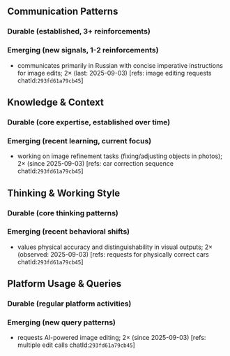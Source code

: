 ## Communication Patterns
### Durable (established, 3+ reinforcements)

### Emerging (new signals, 1-2 reinforcements)
- communicates primarily in Russian with concise imperative instructions for image edits; 2× (last: 2025-09-03) [refs: image editing requests chatId:`293fd61a79cb45`]

## Knowledge & Context
### Durable (core expertise, established over time)

### Emerging (recent learning, current focus)
- working on image refinement tasks (fixing/adjusting objects in photos); 2× (since 2025-09-03) [refs: car correction sequence chatId:`293fd61a79cb45`]

## Thinking & Working Style
### Durable (core thinking patterns)

### Emerging (recent behavioral shifts)
- values physical accuracy and distinguishability in visual outputs; 2× (observed: 2025-09-03) [refs: requests for physically correct cars chatId:`293fd61a79cb45`]

## Platform Usage & Queries
### Durable (regular platform activities)

### Emerging (new query patterns)
- requests AI-powered image editing; 2× (since 2025-09-03) [refs: multiple edit calls chatId:`293fd61a79cb45`]